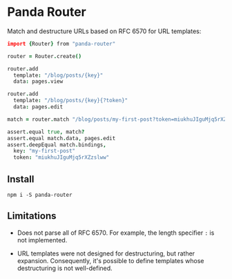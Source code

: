 # Panda Router

Match and destructure URLs based on RFC 6570 for URL templates:

```coffee
import {Router} from "panda-router"

router = Router.create()

router.add
  template: "/blog/posts/{key}"
  data: pages.view

router.add
  template: "/blog/posts/{key}{?token}"
  data: pages.edit

match = router.match "/blog/posts/my-first-post?token=miukhuJIguMjq5rXZzslww"

assert.equal true, match?
assert.equal match.data, pages.edit
assert.deepEqual match.bindings,
  key: "my-first-post"
  token: "miukhuJIguMjq5rXZzslww"
```

## Install

`npm i -S panda-router`

## Limitations

- Does not parse all of RFC 6570. For example, the length specifier `:` is not implemented.

- URL templates were not designed for destructuring, but rather expansion. Consequently, it's possible to define templates whose destructuring is not well-defined.
